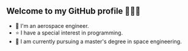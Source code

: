 ## Welcome to my GitHub profile 👩🏽‍💻

- 📍 I'm an aerospace engineer.
- ⭐ I have a special interest in programming.
- 🌱 I am currently pursuing a master's degree in space engineering.






<!--
**anaxgon/anaxgon** is a ✨ _special_ ✨ repository because its `README.md` (this file) appears on your GitHub profile.

Here are some ideas to get you started:

- 🔭 I’m currently working on ...
- 🌱 I’m currently learning ...
- 👯 I’m looking to collaborate on ...
- 🤔 I’m looking for help with ...
- 💬 Ask me about ...
- 📫 How to reach me: ...
- 😄 Pronouns: ...
- ⚡ Fun fact: ...
-->
